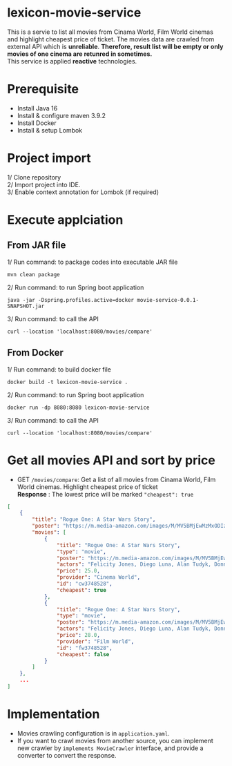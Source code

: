 # lexicon-movie-service
This is a servie to list all movies from Cinama World, Film World cinemas and highlight cheapest price of ticket.
The movies data are crawled from external API which is <b>unreliable</b>. <b>Therefore, result list will be empty or only movies of one cinema are retunred in sometimes.</b>
<br>
This service is applied <b>reactive</b> technologies.
# Prerequisite
- Install Java 16
- Install & configure maven 3.9.2
- Install Docker
- Install & setup Lombok
# Project import
1/ Clone repository<br>
2/ Import project into IDE.<br>
3/ Enable context annotation for Lombok (if required)<br>
# Execute applciation
## From JAR file
1/ Run command: to package codes into executable JAR file
```script
mvn clean package
```
2/ Run command: to run Spring boot application
```script
java -jar -Dspring.profiles.active=docker movie-service-0.0.1-SNAPSHOT.jar
```
3/ Run command: to call the API
```script
curl --location 'localhost:8080/movies/compare'
```
## From Docker
1/ Run command: to build docker file
```script
docker build -t lexicon-movie-service .
```
2/ Run command: to run Spring boot application
```script
docker run -dp 8080:8080 lexicon-movie-service
```
3/ Run command: to call the API
```script
curl --location 'localhost:8080/movies/compare'
```
# Get all movies API and sort by price
- GET `/movies/compare`: Get a list of all movies from Cinama World, Film World cinemas. Highlight cheapest price of ticket<br>
**Response** : The lowest price will be marked ```"cheapest": true```
```JSON
[
    {
        "title": "Rogue One: A Star Wars Story",
        "poster": "https://m.media-amazon.com/images/M/MV5BMjEwMzMxODIzOV5BMl5BanBnXkFtZTgwNzg3OTAzMDI@._V1_SX300.jpg",
        "movies": [
            {
                "title": "Rogue One: A Star Wars Story",
                "type": "movie",
                "poster": "https://m.media-amazon.com/images/M/MV5BMjEwMzMxODIzOV5BMl5BanBnXkFtZTgwNzg3OTAzMDI@._V1_SX300.jpg",
                "actors": "Felicity Jones, Diego Luna, Alan Tudyk, Donnie Yen",
                "price": 25.0,
                "provider": "Cinema World",
                "id": "cw3748528",
                "cheapest": true
            },
            {
                "title": "Rogue One: A Star Wars Story",
                "type": "movie",
                "poster": "https://m.media-amazon.com/images/M/MV5BMjEwMzMxODIzOV5BMl5BanBnXkFtZTgwNzg3OTAzMDI@._V1_SX300.jpg",
                "actors": "Felicity Jones, Diego Luna, Alan Tudyk, Donnie Yen",
                "price": 28.0,
                "provider": "Film World",
                "id": "fw3748528",
                "cheapest": false
            }
        ]
    },
    ...
]
```
# Implementation
- Movies crawling configuration is in ```application.yaml```.
- If you want to crawl movies from another source, you can implement new crawler by ```implements MovieCrawler``` interface, and provide a converter to convert the response.

